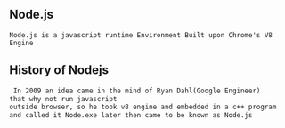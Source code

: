 ## Node.js

``Node.js is a javascript runtime Environment Built upon Chrome's V8 Engine``

## History of Nodejs
```txt
 In 2009 an idea came in the mind of Ryan Dahl(Google Engineer)
that why not run javascript
outside browser, so he took v8 engine and embedded in a c++ program
and called it Node.exe later then came to be known as Node.js
```
